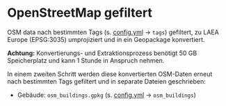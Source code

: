 # OpenStreetMap gefiltert

OSM data nach bestimmten Tags (s. [config.yml](config.yml) -> `tags`) gefiltert,
zu LAEA Europe (EPSG:3035) umprojiziert und in ein Geopackage konvertiert.

**Achtung:** Konvertierungs- und Extraktionsprozess benötigt 50 GB Speicherplatz
und kann 1 Stunde in Anspruch nehmen.

In einem zweiten Schritt werden diese konvertierten OSM-Daten erneut nach
bestimmten Tags gefiltert und in separate Dateien geschrieben:
- Gebäude: `osm_buildings.gpkg` (s. [config.yml](config.yml) -> `osm_buildings`)
